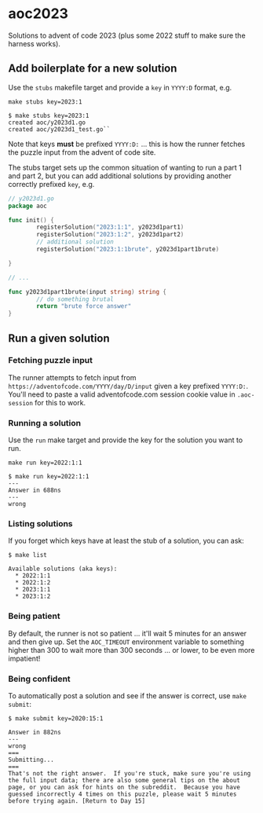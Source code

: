 # aoc2023

Solutions to advent of code 2023 (plus some 2022 stuff to make sure the harness works).

## Add boilerplate for a new solution

Use the `stubs` makefile target and provide a `key` in `YYYY:D` format, e.g.

```
make stubs key=2023:1
```

```
$ make stubs key=2023:1
created aoc/y2023d1.go
created aoc/y2023d1_test.go``
```

Note that keys **must** be prefixed `YYYY:D:` ... this is how the runner fetches the puzzle input from the advent of code site.

The stubs target sets up the common situation of wanting to run a part 1 and part 2, but you can add additional solutions by providing another correctly prefixed `key`, e.g.

```go
// y2023d1.go
package aoc

func init() {
        registerSolution("2023:1:1", y2023d1part1)
        registerSolution("2023:1:2", y2023d1part2)
        // additional solution
        registerSolution("2023:1:1brute", y2023d1part1brute)

}

// ...

func y2023d1part1brute(input string) string {
        // do something brutal
        return "brute force answer"
}
```

## Run a given solution

### Fetching puzzle input

The runner attempts to fetch input from `https://adventofcode.com/YYYY/day/D/input` given a key prefixed `YYYY:D:`. You'll need to paste a valid adventofcode.com session cookie value in `.aoc-session` for this to work.

### Running a solution

Use the `run` make target and provide the key for the solution you want to run.

```
make run key=2022:1:1
```

```
$ make run key=2022:1:1
---
Answer in 688ns
---
wrong
```

### Listing solutions

If you forget which keys have at least the stub of a solution, you can ask:

```
$ make list

Available solutions (aka keys):
  * 2022:1:1
  * 2022:1:2
  * 2023:1:1
  * 2023:1:2
```

### Being patient

By default, the runner is not so patient ... it'll wait 5 minutes for an answer and then give up. Set the `AOC_TIMEOUT` environment variable to something higher than 300 to wait more than 300 seconds ... or lower, to be even more impatient!

### Being confident

To automatically post a solution and see if the answer is correct, use `make submit`:

```
$ make submit key=2020:15:1

Answer in 882ns
---
wrong
===
Submitting...
===
That's not the right answer.  If you're stuck, make sure you're using the full input data; there are also some general tips on the about page, or you can ask for hints on the subreddit.  Because you have guessed incorrectly 4 times on this puzzle, please wait 5 minutes before trying again. [Return to Day 15]
```
